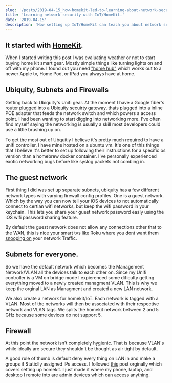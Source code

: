```yaml
---
slug: '/posts/2019-04-15_how-homekit-led-to-learning-about-network-security'
title: 'Learning network security with IoT/HomeKit.'
date: '2019-04-15'
description: 'How setting up IoT/HomeKit can teach you about network security.'
---
```


## It started with [HomeKit](https://www.apple.com/ios/home/).

When I started writing this post I was evaluating weather or not to start buying home kit smart gear. Mostly simple things like turning lights on and off with my phone. I found out you need ["home hub"](https://support.apple.com/en-us/HT207057) which works out to a newer Apple tv, Home Pod, or IPad you always have at home.

## Ubiquity, Subnets and Firewalls

Getting back to Ubiquity's Unifi gear. At the moment I have a Google fiber's router plugged into a Ubiquity secuirty gateway, thats plugged into a inline POE adapter that feeds the network switch and which powers a access point. I had been wanting to start digging into networking more. I've often find myself saying the networking is usually a skill most developers could use a little brushing up on.

To get the most out of Ubquitiy I believe it's pretty much required to have a unifi controller. I have mine hosted on a ubuntu vm. It's one of this things that I believe it's better to set up following their instructions for a specific os version than a homebrew docker container. I've personally experienced exotic networking bugs before like syslog packets not combing in.

## The guest network

First thing I did was set up separate subnets, ubiquity has a few different network types with varying firewall config profiles. One is a guest network. Which by the way you can now tell your iOS devices to not automatically connect to certian wifi networks, but keep the wifi password in your keychain. This lets you share your guest network password easly using the iOS wifi password sharing feature.

By default the guest network does not allow any connections other that to the WAN, this is nice your smart tvs like Roku where you dont want them [snooping on](https://www.reddit.com/r/YouShouldKnow/comments/97an7p/ysk_roku_hardware_is_collecting_and_sharing/?depth=1) your network Traffic.

## Subnets for everyone.

So we have the default network which becomes the Management Network/VLAN all the devices talk to each other on. Since my Unifi controller is a VM on bridge mode I expierenced some dificulty getting everything moved to a newly created managment VLAN. This is why we keep the orginal LAN as Managment and created a new LAN network.

We also create a network for homekit/IoT. Each network is tagged with a VLAN. Most of the networks will then be associated with their respective network and VLAN tags. We splits the homekit network between 2 and 5 GHz because some devices do not support 5.

## Firewall

At this point the network isn't completely hygienic. That is because VLAN's while ideally are secure they shouldn't be thought as air tight by default.

A good rule of thumb is default deny every thing on LAN in and make a groups if Staticlly assigned IPs access. I followed [this](https://community.ubnt.com/t5/UniFi-Routing-Switching/HomeKit-on-Isolated-VLAN/m-p/2263456/highlight/true#M79654) post orginally which covers setting up homekit. I just made it where my phone, laptop, and desktop I remote into are admin devices which can access anything.
